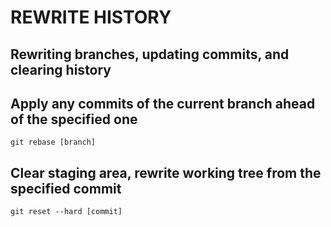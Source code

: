 # REWRITE HISTORY

## Rewriting branches, updating commits, and clearing history

## Apply any commits of the current branch ahead of the specified one

```
git rebase [branch]
```

## Clear staging area, rewrite working tree from the specified commit

```
git reset --hard [commit]
```
